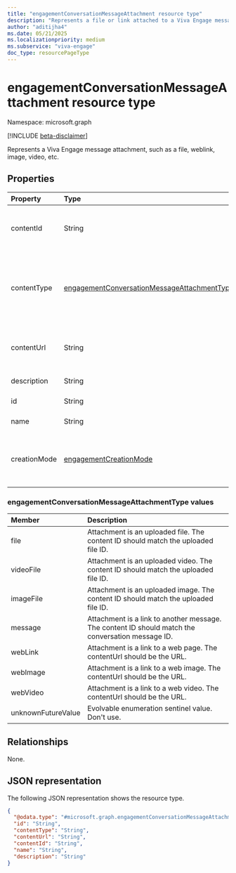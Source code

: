 ```yaml
---
title: "engagementConversationMessageAttachment resource type"
description: "Represents a file or link attached to a Viva Engage message*"
author: "aditijha4"
ms.date: 05/21/2025
ms.localizationpriority: medium
ms.subservice: "viva-engage"
doc_type: resourcePageType
---
```


# engagementConversationMessageAttachment resource type

Namespace: microsoft.graph

[!INCLUDE [beta-disclaimer](../../includes/beta-disclaimer.md)]

Represents a Viva Engage message attachment, such as a file, weblink, image, video, etc.


## Properties
|Property|Type|Description|
|:---|:---|:---|
|contentId|String|The unique identity of the attachment content, for example, SharePoint file ID|
|contentType|[engagementConversationMessageAttachmentType](#engagementconversationmessageattachmenttype-values)|The type of the attachment. The possible values are: `file`, `videoFile`, `imageFile`, `message`, `webLink`, `webImage`, `webVideo`, `unknownFutureValue`.|
|contentUrl|String|The url pointing to the attachment content, for example, url of a SharePoint site|
|description|String|The description of the attachment|
|id|String|The unique identity of the attachment.|
|name|String|The name of the attachment.|
|creationMode|[engagementCreationMode](../resources/engagementCreationMode.md)|Indicates how the attachment was created. The possible values are: `none`, `migration`, `unknownFutureValue`.|

### engagementConversationMessageAttachmentType values
| Member | Description |
|:---------------|:----------|
| file | Attachment is an uploaded file. The content ID should match the uploaded file ID.  |
| videoFile | Attachment is an uploaded video. The content ID should match the uploaded file ID. |
| imageFile | Attachment is an uploaded image. The content ID should match the uploaded file ID. |
| message | Attachment is a link to another message. The content ID should match the conversation message ID.|
| webLink | Attachment is a link to a web page. The contentUrl should be the URL.  |
| webImage | Attachment is a link to a web image. The contentUrl should be the URL. |
| webVideo | Attachment is a link to a web video. The contentUrl should be the URL. |
| unknownFutureValue | Evolvable enumeration sentinel value. Don't use.|


## Relationships
None.

## JSON representation
The following JSON representation shows the resource type.
<!-- {
  "blockType": "resource",
  "@odata.type": "microsoft.graph.engagementConversationMessageAttachment"
}
-->
``` json
{
  "@odata.type": "#microsoft.graph.engagementConversationMessageAttachment",
  "id": "String",
  "contentType": "String",
  "contentUrl": "String",
  "contentId": "String",
  "name": "String",
  "description": "String"
}
```

